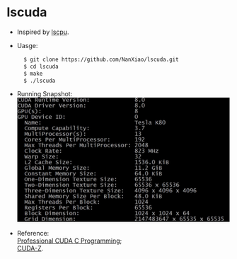 # lscuda
* Inspired by [lscpu](https://linux.die.net/man/1/lscpu).

* Uasge:  

        $ git clone https://github.com/NanXiao/lscuda.git  
        $ cd lscuda  
        $ make  
        $ ./lscuda  
* Running Snapshot:  
![image](https://raw.githubusercontent.com/NanXiao/lscuda/master/snapshot.jpg)  

* Reference:  
[Professional CUDA C Programming](http://www.wrox.com/WileyCDA/WroxTitle/Professional-CUDA-C-Programming.productCd-1118739329.html);  
[CUDA-Z](http://cuda-z.sourceforge.net/).
